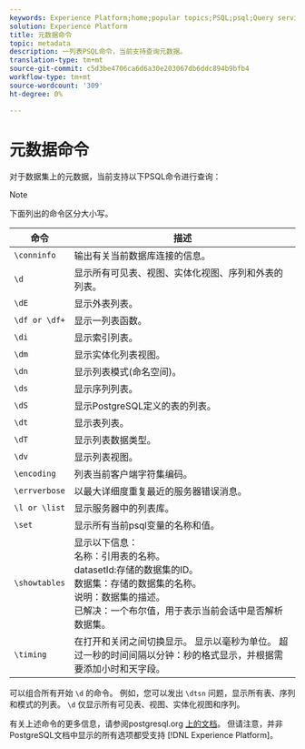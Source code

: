 ```yaml
---
keywords: Experience Platform;home;popular topics;PSQL;psql;Query service;query service;metadata;commands;metadata commands;
solution: Experience Platform
title: 元数据命令
topic: metadata
description: 一列表PSQL命令，当前支持查询元数据。
translation-type: tm+mt
source-git-commit: c5d3be4706ca6d6a30e203067db6ddc894b9bfb4
workflow-type: tm+mt
source-wordcount: '309'
ht-degree: 0%

---
```



# 元数据命令

对于数据集上的元数据，当前支持以下PSQL命令进行查询：

>[!NOTE]
>
>下面列出的命令区分大小写。

| 命令 | 描述 |
|------- | ------------|
| `\conninfo` | 输出有关当前数据库连接的信息。 |
| `\d` | 显示所有可见表、视图、实体化视图、序列和外表的列表。 |
| `\dE` | 显示外表列表。 |
| `\df or \df+` | 显示一列表函数。 |
| `\di` | 显示索引列表。 |
| `\dm` | 显示实体化列表视图。 |
| `\dn` | 显示列表模式(命名空间)。 |
| `\ds` | 显示序列列表。 |
| `\dS` | 显示PostgreSQL定义的表的列表。 |
| `\dt` | 显示表列表。 |
| `\dT` | 显示列表数据类型。 |
| `\dv` | 显示列表视图。 |
| `\encoding` | 列表当前客户端字符集编码。 |
| `\errverbose` | 以最大详细度重复最近的服务器错误消息。 |
| `\l or \list` | 显示服务器中的列表库。 |
| `\set` | 显示所有当前psql变量的名称和值。 |
| `\showtables` | 显示以下信息： <br>名称：引用表的名称。<br>datasetId:存储的数据集的ID。<br>数据集：存储的数据集的名称。<br>说明：数据集的描述。<br>已解决：一个布尔值，用于表示当前会话中是否解析数据集。 |
| `\timing` | 在打开和关闭之间切换显示。 显示以毫秒为单位。 超过一秒的时间间隔以分钟：秒的格式显示，并根据需要添加小时和天字段。 |

可以组合所有开始 `\d` 的命令。 例如，您可以发出 `\dtsn` 问题，显示所有表、序列和模式的列表。 `\d` 仅显示所有可见表、视图、实体化视图和序列。

有关上述命令的更多信息，请参阅postgresql.org [上的文档](https://www.postgresql.org/docs/10/app-psql.html)。 但请注意，并非PostgreSQL文档中显示的所有选项都受支持 [!DNL Experience Platform]。

